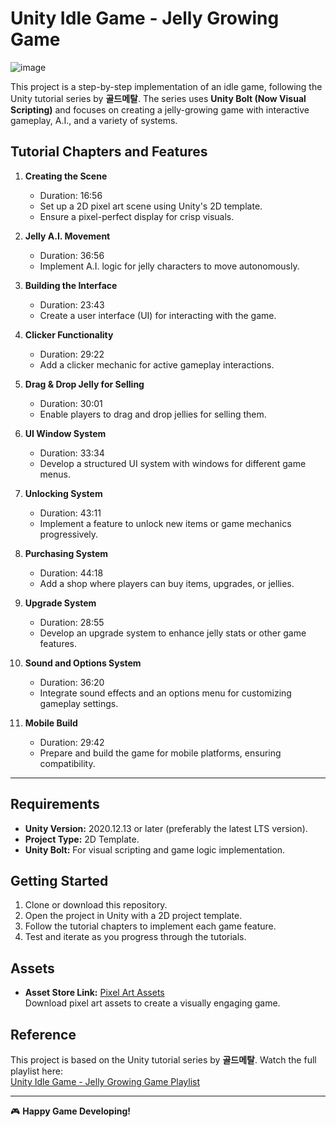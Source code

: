 # Unity Idle Game - Jelly Growing Game

![image](https://github.com/user-attachments/assets/d753fca3-14eb-4ae9-809a-ce09b93d2c0a)

This project is a step-by-step implementation of an idle game, following the Unity tutorial series by **골드메탈**. The series uses **Unity Bolt (Now Visual Scripting)** and focuses on creating a jelly-growing game with interactive gameplay, A.I., and a variety of systems.

## Tutorial Chapters and Features

1. **Creating the Scene**  
   - Duration: 16:56  
   - Set up a 2D pixel art scene using Unity's 2D template.  
   - Ensure a pixel-perfect display for crisp visuals.  

2. **Jelly A.I. Movement**  
   - Duration: 36:56  
   - Implement A.I. logic for jelly characters to move autonomously.  

3. **Building the Interface**  
   - Duration: 23:43  
   - Create a user interface (UI) for interacting with the game.  

4. **Clicker Functionality**  
   - Duration: 29:22  
   - Add a clicker mechanic for active gameplay interactions.  

5. **Drag & Drop Jelly for Selling**  
   - Duration: 30:01  
   - Enable players to drag and drop jellies for selling them.  

6. **UI Window System**  
   - Duration: 33:34  
   - Develop a structured UI system with windows for different game menus.  

7. **Unlocking System**  
   - Duration: 43:11  
   - Implement a feature to unlock new items or game mechanics progressively.  

8. **Purchasing System**  
   - Duration: 44:18  
   - Add a shop where players can buy items, upgrades, or jellies.  

9. **Upgrade System**  
   - Duration: 28:55  
   - Develop an upgrade system to enhance jelly stats or other game features.  

10. **Sound and Options System**  
    - Duration: 36:20  
    - Integrate sound effects and an options menu for customizing gameplay settings.  

11. **Mobile Build**  
    - Duration: 29:42  
    - Prepare and build the game for mobile platforms, ensuring compatibility.  

---

## Requirements
- **Unity Version:** 2020.12.13 or later (preferably the latest LTS version).  
- **Project Type:** 2D Template.  
- **Unity Bolt:** For visual scripting and game logic implementation.  

## Getting Started
1. Clone or download this repository.
2. Open the project in Unity with a 2D project template.
3. Follow the tutorial chapters to implement each game feature.
4. Test and iterate as you progress through the tutorials.

## Assets
- **Asset Store Link:** [Pixel Art Assets](http://u3d.as/2mLX)  
  Download pixel art assets to create a visually engaging game.

## Reference
This project is based on the Unity tutorial series by **골드메탈**. Watch the full playlist here:  
[Unity Idle Game - Jelly Growing Game Playlist](https://www.youtube.com/playlist?list=PLO-mt5Iu5TeZA0y889ZMi9wJafthif03i)

---

🎮 **Happy Game Developing!**
